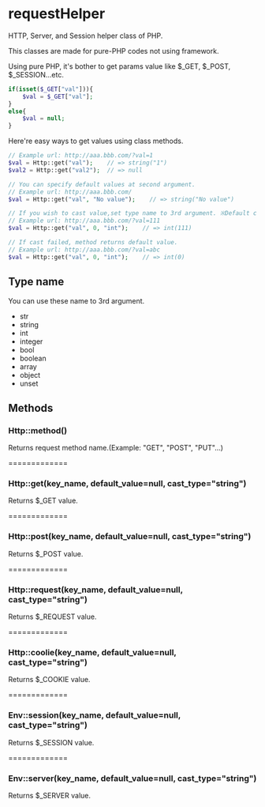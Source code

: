 requestHelper
=============

HTTP, Server, and Session helper class of PHP.

This classes are made for pure-PHP codes not using framework.

Using pure PHP, it's bother to get params value like $_GET, $_POST, $_SESSION...etc.
```PHP
if(isset($_GET["val"])){
    $val = $_GET["val"];
}
else{
    $val = null;
}
```

Here're easy ways to get values using class methods.
```PHP
// Example url: http://aaa.bbb.com/?val=1
$val = Http::get("val");    // => string("1")
$val2 = Http::get("val2");  // => null

// You can specify default values at second argument.
// Example url: http://aaa.bbb.com/
$val = Http::get("val", "No value");    // => string("No value")

// If you wish to cast value,set type name to 3rd argument. ※Default cast value is "String"
// Example url: http://aaa.bbb.com/?val=111
$val = Http::get("val", 0, "int");    // => int(111)

// If cast failed, method returns default value.
// Example url: http://aaa.bbb.com/?val=abc
$val = Http::get("val", 0, "int");    // => int(0)
```

## Type name

You can use these name to 3rd argument.

- str
- string
- int
- integer
- bool
- boolean
- array
- object
- unset

## Methods

### Http::method()

Returns request method name.(Example: "GET", "POST", "PUT"...)

=============
### Http::get(key_name, default_value=null, cast_type="string")

Returns $_GET value.

=============
### Http::post(key_name, default_value=null, cast_type="string")

Returns $_POST value.

=============
### Http::request(key_name, default_value=null, cast_type="string")

Returns $_REQUEST value.

=============
### Http::coolie(key_name, default_value=null, cast_type="string")

Returns $_COOKIE value.

=============
### Env::session(key_name, default_value=null, cast_type="string")

Returns $_SESSION value.

=============
### Env::server(key_name, default_value=null, cast_type="string")

Returns $_SERVER value.
